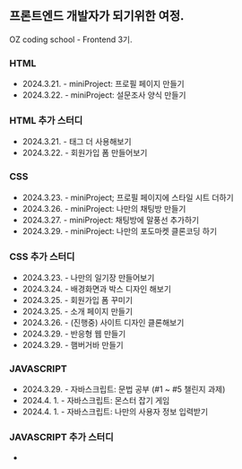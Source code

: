 ## 프론트엔드 개발자가 되기위한 여정.
OZ coding school - Frontend 3기.<br>

### HTML
- 2024.3.21. - miniProject: 프로필 페이지 만들기<br>
- 2024.3.22. - miniProject: 설문조사 양식 만들기

### HTML 추가 스터디
- 2024.3.21. - 태그 더 사용해보기
- 2024.3.22. - 회원가입 폼 만들어보기

### CSS
- 2024.3.23. - miniProject; 프로필 페이지에 스타일 시트 더하기<br>
- 2024.3.26. - miniProject: 나만의 채팅방 만들기<br>
- 2024.3.27. - miniProject: 채팅방에 말풍선 추가하기<br>
- 2024.3.29. - miniProject: 나만의 포도마켓 클론코딩 하기

### CSS 추가 스터디
- 2024.3.23. - 나만의 일기장 만들어보기<br>
- 2024.3.24. - 배경화면과 박스 디자인 해보기<br>
- 2024.3.25. - 회원가입 폼 꾸미기<br>
- 2024.3.25. - 소개 페이지 만들기<br>
- 2024.3.26. - (진행중) 사이트 디자인 클론해보기<br>
- 2024.3.29. - 반응형 웹 만들기<br>
- 2024.3.29. - 햄버거바 만들기

### JAVASCRIPT
- 2024.3.29. - 자바스크립트: 문법 공부 (#1 ~ #5 챌린지 과제)<br>
- 2024.4. 1. - 자바스크립트: 몬스터 잡기 게임
- 2024.4. 1. - 자바스크립트: 나만의 사용자 정보 입력받기

### JAVASCRIPT 추가 스터디
- 